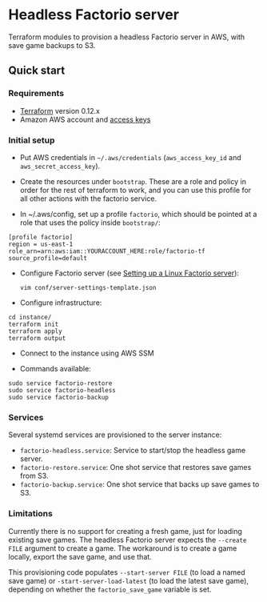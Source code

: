 # Headless Factorio server

Terraform modules to provision a headless Factorio server in AWS, with save game
backups to S3.

## Quick start

### Requirements

* [Terraform](https://www.terraform.io) version 0.12.x
* Amazon AWS account and [access keys](https://docs.aws.amazon.com/general/latest/gr/aws-sec-cred-types.html#access-keys-and-secret-access-keys)

### Initial setup

* Put AWS credentials in `~/.aws/credentials` (`aws_access_key_id` and
  `aws_secret_access_key`).

* Create the resources under `bootstrap`. These are a role and policy in order for the rest of terraform to work, and you can use this profile for all other actions with the factorio service.

* In ~/.aws/config, set up a profile `factorio`, which should be pointed at a role that uses the policy inside `bootstrap/`:

```
[profile factorio]
region = us-east-1
role_arn=arn:aws:iam::YOURACCOUNT_HERE:role/factorio-tf
source_profile=default
```

* Configure Factorio server (see [Setting up a Linux Factorio server](https://wiki.factorio.com/Multiplayer#Setting_up_a_Linux_Factorio_server)):

      vim conf/server-settings-template.json

* Configure infrastructure:

```
cd instance/
terraform init
terraform apply
terraform output
```
    
* Connect to the instance using AWS SSM

* Commands available:

```
sudo service factorio-restore
sudo service factorio-headless
sudo service factorio-backup
```

### Services

Several systemd services are provisioned to the server instance:

* `factorio-headless.service`: Service to start/stop the headless game server.
* `factorio-restore.service`: One shot service that restores save games from S3.
* `factorio-backup.service`: One shot service that backs up save games to S3.

### Limitations

Currently there is no support for creating a fresh game, just for loading existing
save games. The headless Factorio server expects the `--create FILE` argument to
create a game. The workaround is to create a game locally, export the save game,
and use that.

This provisioning code populates `--start-server FILE` (to load a named save game) or
`-start-server-load-latest` (to load the latest save game), depending on whether
the `factorio_save_game` variable is set.
